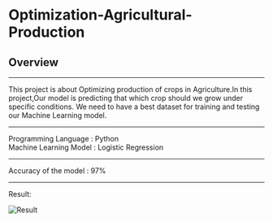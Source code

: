 # Optimization-Agricultural-Production
## Overview
***
This project is about Optimizing production of crops in Agriculture.In this project,Our model is predicting that which crop should we grow under specific conditions.
We need to have a best dataset for training and testing our Machine Learning model.
***
Programming Language : Python<br/>
Machine Learning Model : Logistic Regression
***
Accuracy of the model : 97%
***
Result:

![Result](C:\\Users\\Mahesh\\Desktop\\Screenshot_1.png)
